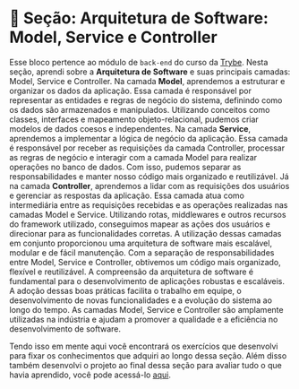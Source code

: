 # :paperclip: Seção: Arquitetura de Software: Model, Service e Controller

Esse bloco pertence ao módulo de `back-end` do curso da [Trybe](https://www.betrybe.com/). Nesta seção, aprendi sobre a **Arquitetura de Software** e suas principais camadas: Model, Service e Controller. Na camada **Model**, aprendemos a estruturar e organizar os dados da aplicação. Essa camada é responsável por representar as entidades e regras de negócio do sistema, definindo como os dados são armazenados e manipulados. Utilizando conceitos como classes, interfaces e mapeamento objeto-relacional, pudemos criar modelos de dados coesos e independentes. Na camada **Service**, aprendemos a implementar a lógica de negócio da aplicação. Essa camada é responsável por receber as requisições da camada Controller, processar as regras de negócio e interagir com a camada Model para realizar operações no banco de dados. Com isso, pudemos separar as responsabilidades e manter nosso código mais organizado e reutilizável. Já na camada **Controller**, aprendemos a lidar com as requisições dos usuários e gerenciar as respostas da aplicação. Essa camada atua como intermediária entre as requisições recebidas e as operações realizadas nas camadas Model e Service. Utilizando rotas, middlewares e outros recursos do framework utilizado, conseguimos mapear as ações dos usuários e direcionar para as funcionalidades corretas. A utilização dessas camadas em conjunto proporcionou uma arquitetura de software mais escalável, modular e de fácil manutenção. Com a separação de responsabilidades entre Model, Service e Controller, obtivemos um código mais organizado, flexível e reutilizável. A compreensão da arquitetura de software é fundamental para o desenvolvimento de aplicações robustas e escaláveis. A adoção dessas boas práticas facilita o trabalho em equipe, o desenvolvimento de novas funcionalidades e a evolução do sistema ao longo do tempo. As camadas Model, Service e Controller são amplamente utilizadas na indústria e ajudam a promover a qualidade e a eficiência no desenvolvimento de software.

Tendo isso em mente aqui você encontrará os exercícios que desenvolvi para fixar os conhecimentos que adquiri ao longo dessa seção. Além disso também desenvolvi o projeto ao final dessa seção para avaliar tudo o que havia aprendido, você pode acessá-lo [aqui](https://github.com/pedrohxiv/store-manager).
